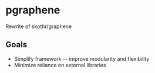 
# pgraphene

Rewrite of skothr/graphene


## Goals

- Simplify framework -- improve modularity and flexibility
- Minimize reliance on external libraries